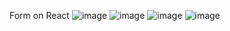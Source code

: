 Form on React
![image](https://user-images.githubusercontent.com/46706194/147132132-1d05c527-4209-4b68-8edc-f0caef92d220.png)
![image](https://user-images.githubusercontent.com/46706194/147132207-a9cb2721-0044-403c-ae38-a1f68997e878.png)
![image](https://user-images.githubusercontent.com/46706194/147132259-5dc2268b-5967-4bd6-beae-5a298e3a711a.png)
![image](https://user-images.githubusercontent.com/46706194/147132360-8846dcf6-7f5f-4b5c-ae54-6d096387d252.png)

